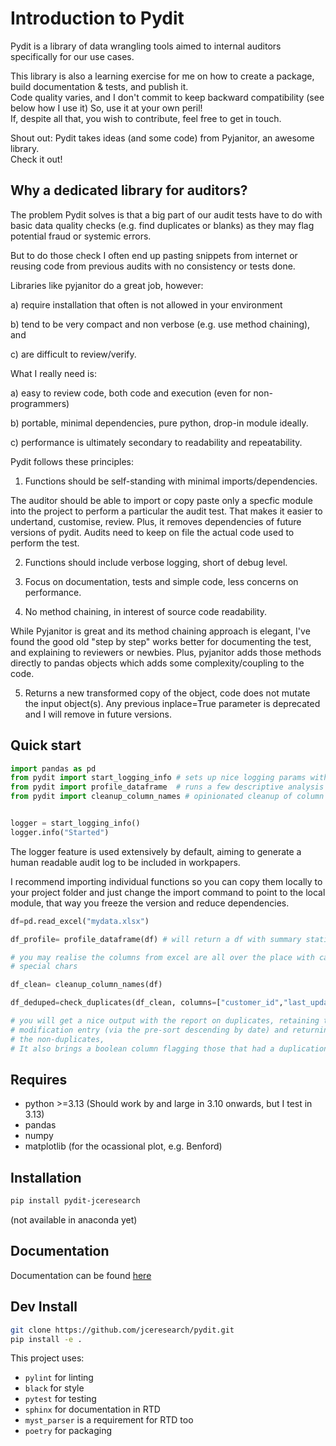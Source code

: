 
# Introduction to Pydit  

Pydit is a library of data wrangling tools aimed to internal auditors  
specifically for our use cases.

This library is also a learning exercise for me on how to create a package, build documentation & tests, and publish it.  
Code quality varies, and I don't commit to keep backward compatibility (see below how I use it) So, use it at your own peril!  
If, despite all that, you wish to contribute, feel free to get in touch.

Shout out: Pydit takes ideas (and some code) from Pyjanitor, an awesome library.  
Check it out!

## Why a dedicated library for auditors?

The problem Pydit solves is that a big part of our audit tests have to do with basic data quality checks (e.g. find duplicates or blanks) as they may flag potential fraud or systemic errors.

But to do those check I often end up pasting snippets from internet or reusing code from previous audits with no consistency or tests done.

Libraries like pyjanitor do a great job, however:  

  a) require installation that often is not allowed in your environment  

  b) tend to be very compact and non verbose (e.g. use method chaining), and 

  c) are difficult to review/verify.  


What I really need is:

  a) easy to review code, both code and execution (even for non-programmers)  

  b) portable, minimal dependencies, pure python, drop-in module ideally.  

  c) performance is ultimately secondary to readability and repeatability.  
  

Pydit follows these principles:

1. Functions should be self-standing with minimal imports/dependencies.  

The auditor should be able to import or copy paste only a specfic module into the project to perform a particular the audit test. That makes it easier to undertand, customise, review. Plus, it removes dependencies of future versions of pydit. Audits need to keep on file the actual code used to perform the test.

2. Functions should include verbose logging, short of debug level.  

3. Focus on documentation, tests and simple code, less concerns on performance.

4. No method chaining, in interest of source code readability.

While Pyjanitor is great and its method chaining approach is elegant, I've found the good old "step by step" works better for documenting the test, and explaining to reviewers or newbies. Plus, pyjanitor adds those methods directly to pandas objects which adds some complexity/coupling to the code.

5. Returns a new transformed copy of the object, code does not mutate the input object(s). Any previous inplace=True parameter is deprecated and I will remove in future versions.

## Quick start

```python
import pandas as pd
from pydit import start_logging_info # sets up nice logging params with rotation
from pydit import profile_dataframe  # runs a few descriptive analysis on a df
from pydit import cleanup_column_names # opinionated cleanup of column names


logger = start_logging_info()
logger.info("Started")

```

The logger feature is used extensively by default, aiming to generate a human readable audit log to be included in workpapers.

I recommend importing individual functions so you can copy them locally to your project folder and just change the import command to point to the local module, that way you freeze the version and reduce dependencies.

```python
df=pd.read_excel("mydata.xlsx")

df_profile= profile_dataframe(df) # will return a df with summary statistics

# you may realise the columns from excel are all over the place with cases and
# special chars

df_clean= cleanup_column_names(df) 

df_deduped=check_duplicates(df_clean, columns=["customer_id","last_update_date"],ascending=[True,False],keep="first",indicator=True, also_return_non_duplicates=True)

# you will get a nice output with the report on duplicates, retaining the last
# modification entry (via the pre-sort descending by date) and returning 
# the non-duplicates,  
# It also brings a boolean column flagging those that had a duplication removed.


```

## Requires

- python >=3.13 (Should work by and large in 3.10 onwards, but I test in 3.13)
- pandas
- numpy
- matplotlib (for the ocassional plot, e.g. Benford)

## Installation

```bash
pip install pydit-jceresearch
```

(not available in anaconda yet)

## Documentation

Documentation can be found [here](https://pydit.readthedocs.io/en/latest/index.html)

## Dev Install

```bash
git clone https://github.com/jceresearch/pydit.git
pip install -e .
```

This project uses:

- ```pylint``` for linting  
- ```black``` for style  
- ```pytest``` for testing  
- ```sphinx``` for documentation in RTD  
- ```myst_parser``` is a requirement for RTD too  
- ```poetry``` for packaging  
